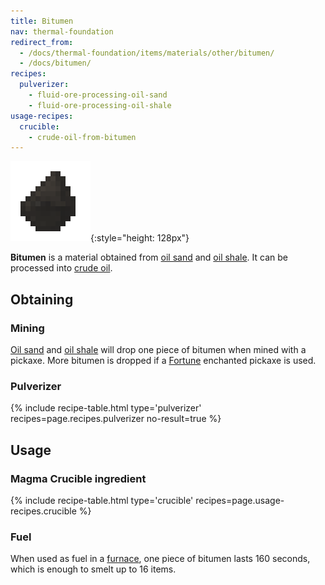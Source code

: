 ```yaml
---
title: Bitumen
nav: thermal-foundation
redirect_from:
  - /docs/thermal-foundation/items/materials/other/bitumen/
  - /docs/bitumen/
recipes:
  pulverizer:
    - fluid-ore-processing-oil-sand
    - fluid-ore-processing-oil-shale
usage-recipes:
  crucible:
    - crude-oil-from-bitumen
---
```


![Bitumen](/assets/images/thermal-foundation/bitumen.gif){:style="height: 128px"}


**Bitumen** is a material obtained from [oil sand](/docs/thermal-foundation/oil-sand/) and [oil
shale](/docs/thermal-foundation/oil-shale/). It can be processed into [crude
oil](/docs/thermal-foundation/crude-oil/).


Obtaining
---------

### Mining
[Oil sand](/docs/thermal-foundation/oil-sand/) and [oil shale](/docs/thermal-foundation/oil-shale/) will drop one
piece of bitumen when mined with a pickaxe. More bitumen is dropped if a
[Fortune](https://minecraft.gamepedia.com/Fortune) enchanted pickaxe is used.

### Pulverizer
{% include recipe-table.html type='pulverizer' recipes=page.recipes.pulverizer no-result=true %}


Usage
-----

### Magma Crucible ingredient
{% include recipe-table.html type='crucible' recipes=page.usage-recipes.crucible %}

### Fuel
When used as fuel in a [furnace](https://minecraft.gamepedia.com/Furnace), one
piece of bitumen lasts 160 seconds, which is enough to smelt up to 16 items.
